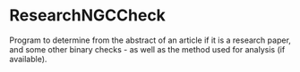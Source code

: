 # ResearchNGCCheck
Program to determine from the abstract of an article if it is a research paper, and some other binary checks - as well as the method used for analysis (if available).
